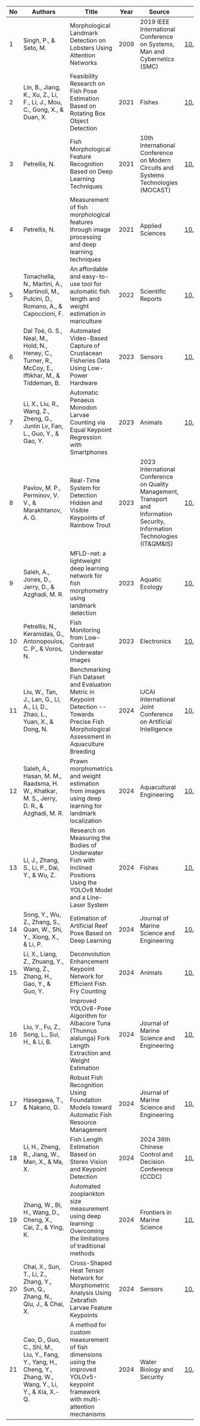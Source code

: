 | No | Authors | Title | Year | Source | DOI |
|----|---------|-------|------|--------|-----|
| 1 | Singh, P., & Seto, M. | Morphological Landmark Detection on Lobsters Using Attention Networks | 2009 | 2019 IEEE International Conference on Systems, Man and Cybernetics (SMC) | [10.1109/SMC.2019.8913995](https://doi.org/10.1109/SMC.2019.8913995) |
| 2 | Lin, B., Jiang, K., Xu, Z., Li, F., Li, J., Mou, C., Gong, X., & Duan, X. | Feasibility Research on Fish Pose Estimation Based on Rotating Box Object Detection | 2021 | Fishes | [10.3390/fishes6040065](https://doi.org/10.3390/fishes6040065) |
| 3 | Petrellis, N. | Fish Morphological Feature Recognition Based on Deep Learning Techniques | 2021 | 10th International Conference on Modern Circuits and Systems Technologies (MOCAST) | [10.1109/MOCAST52088.2021.9493407](https://doi.org/10.1109/MOCAST52088.2021.9493407) |
| 4 | Petrellis, N. | Measurement of fish morphological features through image processing and deep learning techniques | 2021 | Applied Sciences | [10.3390/app11104416](https://doi.org/10.3390/app11104416) |
| 5 | Tonachella, N., Martini, A., Martinoli, M., Pulcini, D., Romano, A., & Capoccioni, F. | An affordable and easy-to-use tool for automatic fish length and weight estimation in mariculture | 2022 | Scientific Reports | [10.1038/s41598-022-19932-9](https://doi.org/10.1038/s41598-022-19932-9) |
| 6 | Dal Toé, G. S., Neal, M., Hold, N., Heney, C., Turner, R., McCoy, E., Iftikhar, M., & Tiddeman, B. | Automated Video-Based Capture of Crustacean Fisheries Data Using Low-Power Hardware | 2023 | Sensors | [10.3390/s23187897](https://doi.org/10.3390/s23187897) |
| 7 | Li, X., Liu, R., Wang, Z., Zheng, G., Junlin Lv, Fan, L., Guo, Y., & Gao, Y.  | Automatic Penaeus Monodon Larvae Counting via Equal Keypoint Regression with Smartphones | 2023 | Animals | [10.3390/ani13122036](https://doi.org/10.3390/ani13122036) |
| 8 | Pavlov, M. P., Perminov, V. V., & Marakhtanov, A. G.  | Real-Time System for Detection Hidden and Visible Keypoints of Rainbow Trout | 2023 | 2023 International Conference on Quality Management, Transport and Information Security, Information Technologies (IT&QM&IS) | [10.1109/ITQMTIS58985.2023.10346423](https://doi.org/10.1109/ITQMTIS58985.2023.10346423) |
| 9 | Saleh, A., Jones, D., Jerry, D., & Azghadi, M. R. | MFLD-net: a lightweight deep learning network for fish morphometry using landmark detection | 2023 | Aquatic Ecology | [10.1007/s10452-023-10044-8](https://doi.org/10.1007/s10452-023-10044-8) |
| 10 | Petrellis, N., Keramidas, G., Antonopoulos, C. P., & Voros, N. | Fish Monitoring from Low-Contrast Underwater Images | 2023 | Electronics | [10.3390/electronics12153338](https://doi.org/10.3390/electronics12153338) |
| 11 | Liu, W., Tan, J., Lan, G., Li, A., Li, D., Zhao, L., Yuan, X., & Dong, N.  | Benchmarking Fish Dataset and Evaluation Metric in Keypoint Detection -- Towards Precise Fish Morphological Assessment in Aquaculture Breeding | 2024 | IJCAI International Joint Conference on Artificial Intelligence | [10.48550/arXiv.2405.12476](https://doi.org/10.48550/arXiv.2405.12476) |
| 12 | Saleh, A., Hasan, M. M., Raadsma, H. W., Khatkar, M. S., Jerry, D. R., & Azghadi, M. R. | Prawn morphometrics and weight estimation from images using deep learning for landmark localization | 2024 | Aquacultural Engineering | [10.1016/j.aquaeng.2024.102391](https://doi.org/10.1016/j.aquaeng.2024.102391) |
| 13 | Li, J., Zhang, S., Li, P., Dai, Y., & Wu, Z.  | Research on Measuring the Bodies of Underwater Fish with Inclined Positions Using the YOLOv8 Model and a Line-Laser System | 2024 | Fishes | [10.3390/fishes9060206](https://doi.org/10.3390/fishes9060206) |
| 14 | Song, Y., Wu, Z., Zhang, S., Quan, W., Shi, Y., Xiong, X., & Li, P.  | Estimation of Artificial Reef Pose Based on Deep Learning | 2024 | Journal of Marine Science and Engineering | [10.3390/jmse12050812](https://doi.org/10.3390/jmse12050812) |
| 15 | Li, X., Liang, Z., Zhuang, Y., Wang, Z., Zhang, H., Gao, Y., & Guo, Y.  | Deconvolution Enhancement Keypoint Network for Efficient Fish Fry Counting | 2024 | Animals | [10.3390/ani14101490](https://doi.org/10.3390/ani14101490) |
| 16 | Liu, Y., Fu, Z., Song, L., Sui, H., & Li, B.  | Improved YOLOv8-Pose Algorithm for Albacore Tuna (Thunnus alalunga) Fork Length Extraction and Weight Estimation | 2024 | Journal of Marine Science and Engineering | [10.3390/jmse12050784](https://doi.org/10.3390/jmse12050784) |
| 17 | Hasegawa, T., & Nakano, D. | Robust Fish Recognition Using Foundation Models toward Automatic Fish Resource Management | 2024 | Journal of Marine Science and Engineering | [10.3390/jmse12030488](https://doi.org/10.3390/jmse12030488) |
| 18 | Li, H., Zheng, R., Jiang, W., Man, X., & Ma, X.  | Fish Length Estimation Based on Stereo Vision and Keypoint Detection | 2024 | 2024 36th Chinese Control and Decision Conference (CCDC) | [10.1109/CCDC62350.2024.10587541](https://doi.org/10.1109/CCDC62350.2024.10587541) |
| 19 | Zhang, W., Bi, H., Wang, D., Cheng, X., Cai, Z., & Ying, K. | Automated zooplankton size measurement using deep learning: Overcoming the limitations of traditional methods | 2024 | Frontiers in Marine Science | [10.3389/fmars.2024.1341191](https://doi.org/10.3389/fmars.2024.1341191) |
| 20 | Chai, X., Sun, T., Li, Z., Zhang, Y., Sun, Q., Zhang, N., Qiu, J., & Chai, X.  | Cross-Shaped Heat Tensor Network for Morphometric Analysis Using Zebrafish Larvae Feature Keypoints | 2024 | Sensors | [10.3390/s25010132](https://doi.org/10.3390/s25010132) |
| 21 | Cao, D., Guo, C., Shi, M., Liu, Y., Fang, Y., Yang, H., Cheng, Y., Zhang, W., Wang, Y., Li, Y., & Xia, X.-Q.  | A method for custom measurement of fish dimensions using the improved YOLOv5-keypoint framework with multi-attention mechanisms | 2024 | Water Biology and Security | [10.1016/j.watbs.2024.100293](https://doi.org/10.1016/j.watbs.2024.100293) |
